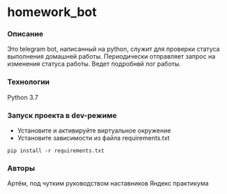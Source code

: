 # homework_bot
### Описание
Это telegram bot, написанный на python, служит для проверки статуса выполнения домашней работы. Периодически отправляет запрос на изменения статуса работы. Ведет подробнвй лог работы.
### Технологии
Python 3.7
### Запуск проекта в dev-режиме
- Установите и активируйте виртуальное окружение
- Установите зависимости из файла requirements.txt
```
pip install -r requirements.txt
``` 
### Авторы
Артём, под чутким руководством наставников Яндекс практикума

